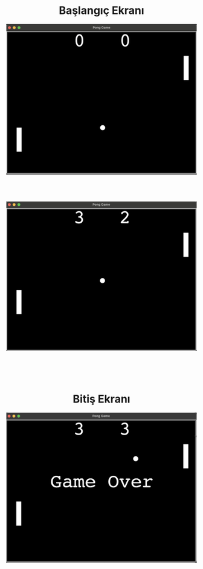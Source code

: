 <div align="center">
  <h1>
    Başlangıç Ekranı
  </h1>
  <img src="https://github.com/Mahmutakin99/Pong-Game/blob/main/Pong_game/Documents/Ekran%20Resmi%202025-01-30%2013.41.42.jpg" alt="Ekran Görüntüsü" />
  <br/><br/><br/><br/><br/>
  <img src="https://github.com/Mahmutakin99/Pong-Game/blob/main/Pong_game/Documents/Ekran%20Resmi%202025-01-30%2013.42.07.jpg" alt="Ekran Görüntüsü" />
  <br/><br/><br/><br/><br/>
  <h1>
    Bitiş Ekranı
  </h1>
  <img src="https://github.com/Mahmutakin99/Pong-Game/blob/main/Pong_game/Documents/Ekran%20Resmi%202025-01-30%2013.42.15.jpg" alt="Ekran Görüntüsü" />
</div>
